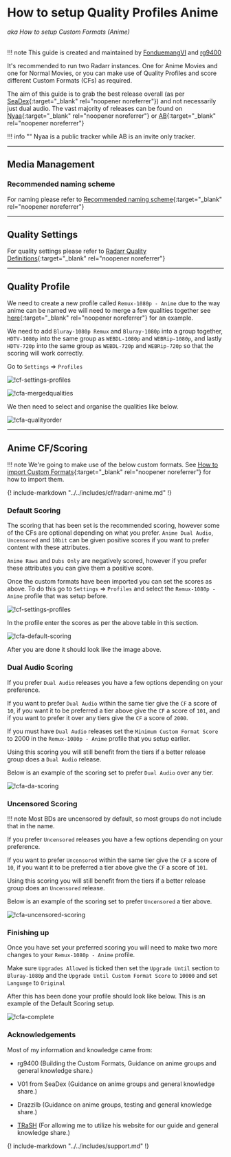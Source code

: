 # How to setup Quality Profiles Anime

*aka How to setup Custom Formats (Anime)*<br><br>

!!! note
    This guide is created and maintained by [FonduemangVI](https://github.com/FonduemangVI) and [rg9400](https://github.com/rg9400)

It's recommended to run two Radarr instances. One for Anime Movies and one for Normal Movies, or you can make use of Quality Profiles and score different Custom Formats (CFs) as required.

The aim of this guide is to grab the best release overall (as per [SeaDex](https://releases.moe/){:target="_blank" rel="noopener noreferrer"}) and not necessarily just dual audio.
The vast majority of releases can be found on [Nyaa](https://nyaa.si/){:target="_blank" rel="noopener noreferrer"} or [AB](https://animebytes.tv/){:target="_blank" rel="noopener noreferrer"}

!!! info ""
    Nyaa is a public tracker while AB is an invite only tracker.

---

## Media Management

### Recommended naming scheme

For naming please refer to [Recommended naming scheme](/Radarr/Radarr-recommended-naming-scheme/){:target="_blank" rel="noopener noreferrer"}

---

## Quality Settings

For quality settings please refer to [Radarr Quality Definitions](/Radarr/Radarr-Quality-Settings-File-Size/#radarr-quality-definitions){:target="_blank" rel="noopener noreferrer"}

---

## Quality Profile

We need to create a new profile called `Remux-1080p - Anime` due to the way anime can be named we will need to merge a few qualities together see [here](/Radarr/Tips/Merge-quality/){:target="_blank" rel="noopener noreferrer"} for an example.

We need to add `Bluray-1080p Remux` and `Bluray-1080p` into a group together, `HDTV-1080p` into the same group as `WEBDL-1080p` and `WEBRip-1080p`, and lastly `HDTV-720p` into the same group as `WEBDL-720p` and `WEBRip-720p` so that the scoring will work correctly.

Go to `Settings` => `Profiles`

![!cf-settings-profiles](images/cfa-settings-profiles.png)

![!cfa-mergedqualities](images/cfa-mergedqualities.png)

We then need to select and organise the qualities like below.

![!cfa-qualityorder](images/cfa-qualityorder.png)

---

## Anime CF/Scoring

!!! note
    We're going to make use of the below custom formats. See [How to import Custom Formats](/Radarr/Radarr-import-custom-formats/){:target="_blank" rel="noopener noreferrer"} for how to import them.

{! include-markdown "../../includes/cf/radarr-anime.md" !}
<!-- --8<-- "includes/cf/radarr-anime.md" -->

### Default Scoring

The scoring that has been set is the recommended scoring, however some of the CFs are optional depending on what you prefer.
`Anime Dual Audio`, `Uncensored` and `10bit` can be given positive scores if you want to prefer content with these attributes.

`Anime Raws` and `Dubs Only` are negatively scored, however if you prefer these attributes you can give them a positive score.

Once the custom formats have been imported you can set the scores as above. To do this go to `Settings` => `Profiles` and select the `Remux-1080p - Anime` profile that was setup before.

![!cf-settings-profiles](images/cfa-settings-profiles.png)

In the profile enter the scores as per the above table in this section.

![!cfa-default-scoring](images/cfa-default-scoring.png)

After you are done it should look like the image above.

### Dual Audio Scoring

If you prefer `Dual Audio` releases you have a few options depending on your preference.

If you want to prefer `Dual Audio` within the same tier give the `CF` a score of `10`, if you want it to be preferred a tier above give the `CF` a score of `101`, and if you want to prefer it over any tiers give the `CF` a score of `2000`.

If you must have `Dual Audio` releases set the `Minimum Custom Format Score` to 2000 in the `Remux-1080p - Anime` profile that you setup earlier.

Using this scoring you will still benefit from the tiers if a better release group does a `Dual Audio` release.

Below is an example of the scoring set to prefer `Dual Audio` over any tier.

![!cfa-da-scoring](images/cfa-da-scoring.png)

### Uncensored Scoring

!!! note
    Most BDs are uncensored by default, so most groups do not include that in the name.

If you prefer `Uncensored` releases you have a few options depending on your preference.

If you want to prefer `Uncensored` within the same tier give the `CF` a score of `10`, if you want it to be preferred a tier above give the `CF` a score of `101`.

Using this scoring you will still benefit from the tiers if a better release group does an `Uncensored` release.

Below is an example of the scoring set to prefer `Uncensored` a tier above.

![!cfa-uncensored-scoring](images/cfa-uncensored-scoring.png)

### Finishing up

Once you have set your preferred scoring you will need to make two more changes to your `Remux-1080p - Anime` profile.

Make sure `Upgrades Allowed` is ticked then set the `Upgrade Until` section to `Bluray-1080p` and the `Upgrade Until Custom Format Score` to `10000` and set `Language` to `Original`

After this has been done your profile should look like below. This is an example of the Default Scoring setup.

![!cfa-complete](images/cfa-complete.png)

### Acknowledgements

Most of my information and knowledge came from:

- rg9400 (Building the Custom Formats, Guidance on anime groups and general knowledge share.)

- V01 from SeaDex (Guidance on anime groups and general knowledge share.)

- Drazzilb (Guidance on anime groups, testing and general knowledge share.)

- [TRaSH](https://trash-guides.info/) (For allowing me to utilize his website for our guide and general knowledge share.)

{! include-markdown "../../includes/support.md" !}
<!-- --8<-- "includes/support.md" -->
